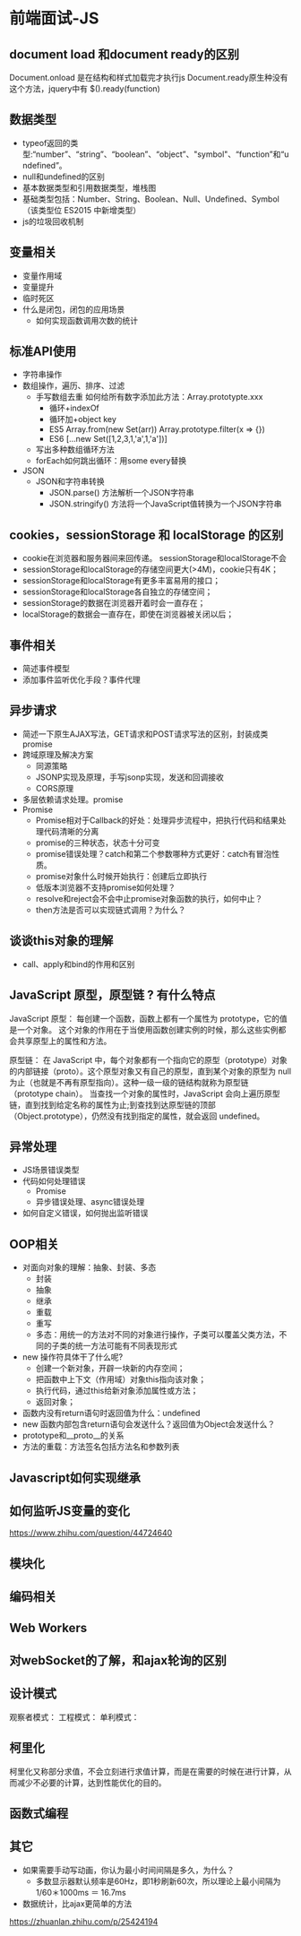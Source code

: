 # 前端面试-JS

## document load 和document ready的区别

Document.onload 是在结构和样式加载完才执行js
Document.ready原生种没有这个方法，jquery中有 $().ready(function)

## 数据类型

+ typeof返回的类型:“number”、“string”、“boolean”、“object”、"symbol"、“function”和“undefined”。
+ null和undefined的区别
+ 基本数据类型和引用数据类型，堆栈图
+ 基础类型包括：Number、String、Boolean、Null、Undefined、Symbol（该类型位 ES2015 中新增类型）
+ js的垃圾回收机制

## 变量相关

+ 变量作用域
+ 变量提升
+ 临时死区
+ 什么是闭包，闭包的应用场景
  + 如何实现函数调用次数的统计

## 标准API使用

+ 字符串操作
+ 数组操作，遍历、排序、过滤
  + 手写数组去重 如何给所有数字添加此方法：Array.prototypte.xxx
    + 循环+indexOf
    + 循环加+object key
    + ES5 Array.from(new Set(arr)) Array.prototype.filter(x => {})
    + ES6 [...new Set([1,2,3,1,'a',1,'a'])]
  + 写出多种数组循环方法
  + forEach如何跳出循环：用some every替换
+ JSON
  + JSON和字符串转换
    + JSON.parse() 方法解析一个JSON字符串
    + JSON.stringify() 方法将一个JavaScript值转换为一个JSON字符串

## cookies，sessionStorage 和 localStorage 的区别

+ cookie在浏览器和服务器间来回传递。 sessionStorage和localStorage不会
+ sessionStorage和localStorage的存储空间更大(>4M)，cookie只有4K；
+ sessionStorage和localStorage有更多丰富易用的接口；
+ sessionStorage和localStorage各自独立的存储空间；
+ sessionStorage的数据在浏览器开着时会一直存在；
+ localStorage的数据会一直存在，即使在浏览器被关闭以后；

## 事件相关

+ 简述事件模型
+ 添加事件监听优化手段？事件代理

## 异步请求

+ 简述一下原生AJAX写法，GET请求和POST请求写法的区别，封装成类promise
+ 跨域原理及解决方案
  + 同源策略
  + JSONP实现及原理，手写jsonp实现，发送和回调接收
  + CORS原理
+ 多层依赖请求处理。promise
+ Promise
  + Promise相对于Callback的好处：处理异步流程中，把执行代码和结果处理代码清晰的分离
  + promise的三种状态，状态十分可变
  + promise错误处理？catch和第二个参数哪种方式更好：catch有冒泡性质。
  + promise对象什么时候开始执行：创建后立即执行
  + 低版本浏览器不支持promise如何处理？
  + resolve和reject会不会中止promise对象函数的执行，如何中止？
  + then方法是否可以实现链式调用？为什么？

## 谈谈this对象的理解

+ call、apply和bind的作用和区别

## JavaScript 原型，原型链 ? 有什么特点

JavaScript 原型： 每创建一个函数，函数上都有一个属性为 prototype，它的值是一个对象。 这个对象的作用在于当使用函数创建实例的时候，那么这些实例都会共享原型上的属性和方法。

原型链： 在 JavaScript 中，每个对象都有一个指向它的原型（prototype）对象的内部链接（proto）。这个原型对象又有自己的原型，直到某个对象的原型为 null 为止（也就是不再有原型指向）。这种一级一级的链结构就称为原型链（prototype chain）。 当查找一个对象的属性时，JavaScript 会向上遍历原型链，直到找到给定名称的属性为止;到查找到达原型链的顶部（Object.prototype），仍然没有找到指定的属性，就会返回 undefined。

## 异常处理

+ JS场景错误类型
+ 代码如何处理错误
  + Promise
  + 异步错误处理、async错误处理
+ 如何自定义错误，如何抛出监听错误

## OOP相关

+ 对面向对象的理解：抽象、封装、多态
  + 封装
  + 抽象
  + 继承
  + 重载
  + 重写
  + 多态：用统一的方法对不同的对象进行操作，子类可以覆盖父类方法，不同的子类的统一方法可能有不同表现形式
+ new 操作符具体干了什么呢?
  + 创建一个新对象，开辟一块新的内存空间；
  + 把函数中上下文（作用域）对象this指向该对象；
  + 执行代码，通过this给新对象添加属性或方法；
  + 返回对象；
+ 函数内没有return语句时返回值为什么：undefined
+ new 函数内部包含return语句会发送什么？返回值为Object会发送什么？
+ prototype和__proto__的关系
+ 方法的重载：方法签名包括方法名和参数列表

## Javascript如何实现继承

## 如何监听JS变量的变化

https://www.zhihu.com/question/44724640

## 模块化

## 编码相关

## Web Workers

## 对webSocket的了解，和ajax轮询的区别

## 设计模式

观察者模式：
工程模式：
单利模式：

## 柯里化

柯里化又称部分求值，不会立刻进行求值计算，而是在需要的时候在进行计算，从而减少不必要的计算，达到性能优化的目的。

## 函数式编程

## 其它

+ 如果需要手动写动画，你认为最小时间间隔是多久，为什么？
  + 多数显示器默认频率是60Hz，即1秒刷新60次，所以理论上最小间隔为1/60＊1000ms ＝ 16.7ms
+ 数据统计，比ajax更简单的方法

https://zhuanlan.zhihu.com/p/25424194
